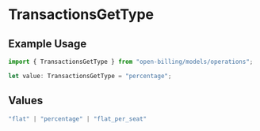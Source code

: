 # TransactionsGetType

## Example Usage

```typescript
import { TransactionsGetType } from "open-billing/models/operations";

let value: TransactionsGetType = "percentage";
```

## Values

```typescript
"flat" | "percentage" | "flat_per_seat"
```